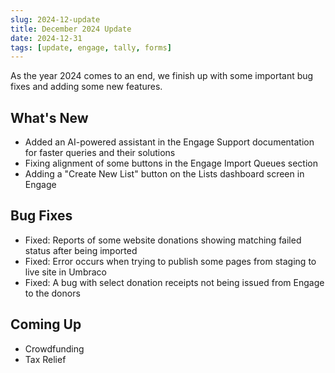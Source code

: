 ```yaml
---
slug: 2024-12-update
title: December 2024 Update
date: 2024-12-31
tags: [update, engage, tally, forms]
---
```


As the year 2024 comes to an end, we finish up with some important bug fixes and adding some new features.

<!--truncate-->

## What's New

- Added an AI-powered assistant in the Engage Support documentation for faster queries and their solutions
- Fixing alignment of some buttons in the Engage Import Queues section
- Adding a "Create New List" button on the Lists dashboard screen in Engage

## Bug Fixes

- Fixed: Reports of some website donations showing matching failed status after being imported
- Fixed: Error occurs when trying to publish some pages from staging to live site in Umbraco
- Fixed: A bug with select donation receipts not being issued from Engage to the donors

## Coming Up

- Crowdfunding
- Tax Relief